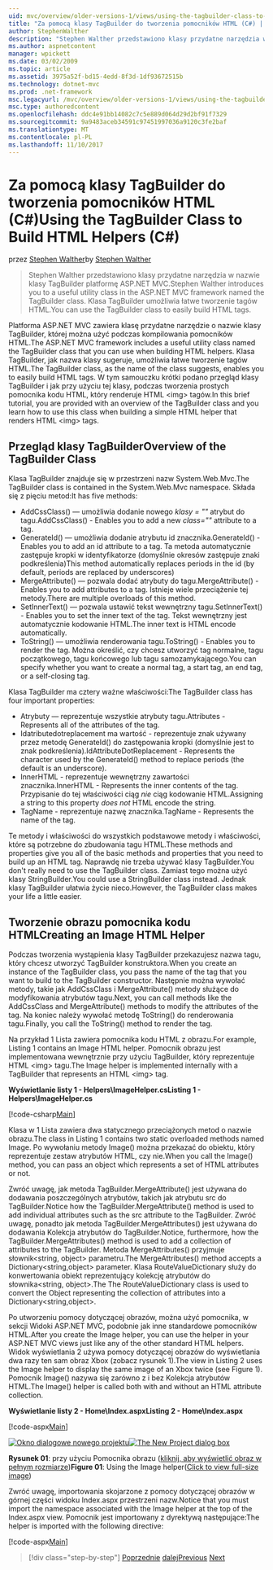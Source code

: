 ```yaml
---
uid: mvc/overview/older-versions-1/views/using-the-tagbuilder-class-to-build-html-helpers-cs
title: "Za pomocą klasy TagBuilder do tworzenia pomocników HTML (C#) | Dokumentacja firmy Microsoft"
author: StephenWalther
description: "Stephen Walther przedstawiono klasy przydatne narzędzia w nazwie klasy TagBuilder platformę ASP.NET MVC. Można użyć klasy TagBuilder można łatwo..."
ms.author: aspnetcontent
manager: wpickett
ms.date: 03/02/2009
ms.topic: article
ms.assetid: 3975a52f-bd15-4edd-8f3d-1df93672515b
ms.technology: dotnet-mvc
ms.prod: .net-framework
msc.legacyurl: /mvc/overview/older-versions-1/views/using-the-tagbuilder-class-to-build-html-helpers-cs
msc.type: authoredcontent
ms.openlocfilehash: ddc4e91bb14082c7c5e889d064d29d2bf91f7329
ms.sourcegitcommit: 9a9483aceb34591c97451997036a9120c3fe2baf
ms.translationtype: MT
ms.contentlocale: pl-PL
ms.lasthandoff: 11/10/2017
---
```

<a name="using-the-tagbuilder-class-to-build-html-helpers-c"></a><span data-ttu-id="2cb04-104">Za pomocą klasy TagBuilder do tworzenia pomocników HTML (C#)</span><span class="sxs-lookup"><span data-stu-id="2cb04-104">Using the TagBuilder Class to Build HTML Helpers (C#)</span></span>
====================
<span data-ttu-id="2cb04-105">przez [Stephen Walther](https://github.com/StephenWalther)</span><span class="sxs-lookup"><span data-stu-id="2cb04-105">by [Stephen Walther](https://github.com/StephenWalther)</span></span>

> <span data-ttu-id="2cb04-106">Stephen Walther przedstawiono klasy przydatne narzędzia w nazwie klasy TagBuilder platformę ASP.NET MVC.</span><span class="sxs-lookup"><span data-stu-id="2cb04-106">Stephen Walther introduces you to a useful utility class in the ASP.NET MVC framework named the TagBuilder class.</span></span> <span data-ttu-id="2cb04-107">Klasa TagBuilder umożliwia łatwe tworzenie tagów HTML.</span><span class="sxs-lookup"><span data-stu-id="2cb04-107">You can use the TagBuilder class to easily build HTML tags.</span></span>


<span data-ttu-id="2cb04-108">Platforma ASP.NET MVC zawiera klasę przydatne narzędzie o nazwie klasy TagBuilder, której można użyć podczas kompilowania pomocników HTML.</span><span class="sxs-lookup"><span data-stu-id="2cb04-108">The ASP.NET MVC framework includes a useful utility class named the TagBuilder class that you can use when building HTML helpers.</span></span> <span data-ttu-id="2cb04-109">Klasa TagBuilder, jak nazwa klasy sugeruje, umożliwia łatwe tworzenie tagów HTML.</span><span class="sxs-lookup"><span data-stu-id="2cb04-109">The TagBuilder class, as the name of the class suggests, enables you to easily build HTML tags.</span></span> <span data-ttu-id="2cb04-110">W tym samouczku krótki podano przegląd klasy TagBuilder i jak przy użyciu tej klasy, podczas tworzenia prostych pomocnika kodu HTML, który renderuje HTML &lt;img&gt; tagów.</span><span class="sxs-lookup"><span data-stu-id="2cb04-110">In this brief tutorial, you are provided with an overview of the TagBuilder class and you learn how to use this class when building a simple HTML helper that renders HTML &lt;img&gt; tags.</span></span>

## <a name="overview-of-the-tagbuilder-class"></a><span data-ttu-id="2cb04-111">Przegląd klasy TagBuilder</span><span class="sxs-lookup"><span data-stu-id="2cb04-111">Overview of the TagBuilder Class</span></span>

<span data-ttu-id="2cb04-112">Klasa TagBuilder znajduje się w przestrzeni nazw System.Web.Mvc.</span><span class="sxs-lookup"><span data-stu-id="2cb04-112">The TagBuilder class is contained in the System.Web.Mvc namespace.</span></span> <span data-ttu-id="2cb04-113">Składa się z pięciu metod:</span><span class="sxs-lookup"><span data-stu-id="2cb04-113">It has five methods:</span></span>

- <span data-ttu-id="2cb04-114">AddCssClass() — umożliwia dodanie nowego *klasy = ""* atrybut do tagu.</span><span class="sxs-lookup"><span data-stu-id="2cb04-114">AddCssClass() - Enables you to add a new *class=""* attribute to a tag.</span></span>
- <span data-ttu-id="2cb04-115">GenerateId() — umożliwia dodanie atrybutu id znacznika.</span><span class="sxs-lookup"><span data-stu-id="2cb04-115">GenerateId() - Enables you to add an id attribute to a tag.</span></span> <span data-ttu-id="2cb04-116">Ta metoda automatycznie zastępuje kropki w identyfikatorze (domyślnie okresów zastępuje znaki podkreślenia)</span><span class="sxs-lookup"><span data-stu-id="2cb04-116">This method automatically replaces periods in the id (by default, periods are replaced by underscores)</span></span>
- <span data-ttu-id="2cb04-117">MergeAttribute() — pozwala dodać atrybuty do tagu.</span><span class="sxs-lookup"><span data-stu-id="2cb04-117">MergeAttribute() - Enables you to add attributes to a tag.</span></span> <span data-ttu-id="2cb04-118">Istnieje wiele przeciążenie tej metody.</span><span class="sxs-lookup"><span data-stu-id="2cb04-118">There are multiple overloads of this method.</span></span>
- <span data-ttu-id="2cb04-119">SetInnerText() — pozwala ustawić tekst wewnętrzny tagu.</span><span class="sxs-lookup"><span data-stu-id="2cb04-119">SetInnerText() - Enables you to set the inner text of the tag.</span></span> <span data-ttu-id="2cb04-120">Tekst wewnętrzny jest automatycznie kodowanie HTML.</span><span class="sxs-lookup"><span data-stu-id="2cb04-120">The inner text is HTML encode automatically.</span></span>
- <span data-ttu-id="2cb04-121">ToString() — umożliwia renderowania tagu.</span><span class="sxs-lookup"><span data-stu-id="2cb04-121">ToString() - Enables you to render the tag.</span></span> <span data-ttu-id="2cb04-122">Można określić, czy chcesz utworzyć tag normalne, tagu początkowego, tagu końcowego lub tagu samozamykającego.</span><span class="sxs-lookup"><span data-stu-id="2cb04-122">You can specify whether you want to create a normal tag, a start tag, an end tag, or a self-closing tag.</span></span>
  

<span data-ttu-id="2cb04-123">Klasa TagBuilder ma cztery ważne właściwości:</span><span class="sxs-lookup"><span data-stu-id="2cb04-123">The TagBuilder class has four important properties:</span></span>

- <span data-ttu-id="2cb04-124">Atrybuty — reprezentuje wszystkie atrybuty tagu.</span><span class="sxs-lookup"><span data-stu-id="2cb04-124">Attributes - Represents all of the attributes of the tag.</span></span>
- <span data-ttu-id="2cb04-125">Idatributedotreplacement ma wartość - reprezentuje znak używany przez metodę GenerateId() do zastępowania kropki (domyślnie jest to znak podkreślenia).</span><span class="sxs-lookup"><span data-stu-id="2cb04-125">IdAttributeDotReplacement - Represents the character used by the GenerateId() method to replace periods (the default is an underscore).</span></span>
- <span data-ttu-id="2cb04-126">InnerHTML - reprezentuje wewnętrzny zawartości znacznika.</span><span class="sxs-lookup"><span data-stu-id="2cb04-126">InnerHTML - Represents the inner contents of the tag.</span></span> <span data-ttu-id="2cb04-127">Przypisanie do tej właściwości ciąg *nie* ciąg kodowanie HTML.</span><span class="sxs-lookup"><span data-stu-id="2cb04-127">Assigning a string to this property *does not* HTML encode the string.</span></span>
- <span data-ttu-id="2cb04-128">TagName - reprezentuje nazwę znacznika.</span><span class="sxs-lookup"><span data-stu-id="2cb04-128">TagName - Represents the name of the tag.</span></span>

<span data-ttu-id="2cb04-129">Te metody i właściwości do wszystkich podstawowe metody i właściwości, które są potrzebne do zbudowania tagu HTML.</span><span class="sxs-lookup"><span data-stu-id="2cb04-129">These methods and properties give you all of the basic methods and properties that you need to build up an HTML tag.</span></span> <span data-ttu-id="2cb04-130">Naprawdę nie trzeba używać klasy TagBuilder.</span><span class="sxs-lookup"><span data-stu-id="2cb04-130">You don't really need to use the TagBuilder class.</span></span> <span data-ttu-id="2cb04-131">Zamiast tego można użyć klasy StringBuilder.</span><span class="sxs-lookup"><span data-stu-id="2cb04-131">You could use a StringBuilder class instead.</span></span> <span data-ttu-id="2cb04-132">Jednak klasy TagBuilder ułatwia życie nieco.</span><span class="sxs-lookup"><span data-stu-id="2cb04-132">However, the TagBuilder class makes your life a little easier.</span></span>

## <a name="creating-an-image-html-helper"></a><span data-ttu-id="2cb04-133">Tworzenie obrazu pomocnika kodu HTML</span><span class="sxs-lookup"><span data-stu-id="2cb04-133">Creating an Image HTML Helper</span></span>

<span data-ttu-id="2cb04-134">Podczas tworzenia wystąpienia klasy TagBuilder przekazujesz nazwa tagu, który chcesz utworzyć TagBuilder konstruktora.</span><span class="sxs-lookup"><span data-stu-id="2cb04-134">When you create an instance of the TagBuilder class, you pass the name of the tag that you want to build to the TagBuilder constructor.</span></span> <span data-ttu-id="2cb04-135">Następnie można wywołać metody, takie jak AddCssClass i MergeAttribute() metody służące do modyfikowania atrybutów tagu.</span><span class="sxs-lookup"><span data-stu-id="2cb04-135">Next, you can call methods like the AddCssClass and MergeAttribute() methods to modify the attributes of the tag.</span></span> <span data-ttu-id="2cb04-136">Na koniec należy wywołać metodę ToString() do renderowania tagu.</span><span class="sxs-lookup"><span data-stu-id="2cb04-136">Finally, you call the ToString() method to render the tag.</span></span>

<span data-ttu-id="2cb04-137">Na przykład 1 Lista zawiera pomocnika kodu HTML z obrazu.</span><span class="sxs-lookup"><span data-stu-id="2cb04-137">For example, Listing 1 contains an Image HTML helper.</span></span> <span data-ttu-id="2cb04-138">Pomocnik obrazu jest implementowana wewnętrznie przy użyciu TagBuilder, który reprezentuje HTML &lt;img&gt; tagu.</span><span class="sxs-lookup"><span data-stu-id="2cb04-138">The Image helper is implemented internally with a TagBuilder that represents an HTML &lt;img&gt; tag.</span></span>

<span data-ttu-id="2cb04-139">**Wyświetlanie listy 1 - Helpers\ImageHelper.cs**</span><span class="sxs-lookup"><span data-stu-id="2cb04-139">**Listing 1 - Helpers\ImageHelper.cs**</span></span>

[!code-csharp[Main](using-the-tagbuilder-class-to-build-html-helpers-cs/samples/sample1.cs)]

<span data-ttu-id="2cb04-140">Klasa w 1 Lista zawiera dwa statycznego przeciążonych metod o nazwie obrazu.</span><span class="sxs-lookup"><span data-stu-id="2cb04-140">The class in Listing 1 contains two static overloaded methods named Image.</span></span> <span data-ttu-id="2cb04-141">Po wywołaniu metody Image() można przekazać do obiektu, który reprezentuje zestaw atrybutów HTML, czy nie.</span><span class="sxs-lookup"><span data-stu-id="2cb04-141">When you call the Image() method, you can pass an object which represents a set of HTML attributes or not.</span></span>

<span data-ttu-id="2cb04-142">Zwróć uwagę, jak metoda TagBuilder.MergeAttribute() jest używana do dodawania poszczególnych atrybutów, takich jak atrybutu src do TagBuilder.</span><span class="sxs-lookup"><span data-stu-id="2cb04-142">Notice how the TagBuilder.MergeAttribute() method is used to add individual attributes such as the src attribute to the TagBuilder.</span></span> <span data-ttu-id="2cb04-143">Zwróć uwagę, ponadto jak metoda TagBuilder.MergeAttributes() jest używana do dodawania Kolekcja atrybutów do TagBuilder.</span><span class="sxs-lookup"><span data-stu-id="2cb04-143">Notice, furthermore, how the TagBuilder.MergeAttributes() method is used to add a collection of attributes to the TagBuilder.</span></span> <span data-ttu-id="2cb04-144">Metoda MergeAttributes() przyjmuje słownik&lt;string, object&gt; parametru.</span><span class="sxs-lookup"><span data-stu-id="2cb04-144">The MergeAttributes() method accepts a Dictionary&lt;string,object&gt; parameter.</span></span> <span data-ttu-id="2cb04-145">Klasa RouteValueDictionary służy do konwertowania obiekt reprezentujący kolekcję atrybutów do słownika&lt;string, object&gt;.</span><span class="sxs-lookup"><span data-stu-id="2cb04-145">The The RouteValueDictionary class is used to convert the Object representing the collection of attributes into a Dictionary&lt;string,object&gt;.</span></span>

<span data-ttu-id="2cb04-146">Po utworzeniu pomocy dotyczącej obrazów, można użyć pomocnika, w sekcji Widoki ASP.NET MVC, podobnie jak inne standardowe pomocników HTML.</span><span class="sxs-lookup"><span data-stu-id="2cb04-146">After you create the Image helper, you can use the helper in your ASP.NET MVC views just like any of the other standard HTML helpers.</span></span> <span data-ttu-id="2cb04-147">Widok wyświetlania 2 używa pomocy dotyczącej obrazów do wyświetlania dwa razy ten sam obraz Xbox (zobacz rysunek 1).</span><span class="sxs-lookup"><span data-stu-id="2cb04-147">The view in Listing 2 uses the Image helper to display the same image of an Xbox twice (see Figure 1).</span></span> <span data-ttu-id="2cb04-148">Pomocnik Image() nazywa się zarówno z i bez Kolekcja atrybutów HTML.</span><span class="sxs-lookup"><span data-stu-id="2cb04-148">The Image() helper is called both with and without an HTML attribute collection.</span></span>

<span data-ttu-id="2cb04-149">**Wyświetlanie listy 2 - Home\Index.aspx**</span><span class="sxs-lookup"><span data-stu-id="2cb04-149">**Listing 2 - Home\Index.aspx**</span></span>

[!code-aspx[Main](using-the-tagbuilder-class-to-build-html-helpers-cs/samples/sample2.aspx)]


<span data-ttu-id="2cb04-150">[![Okno dialogowe nowego projektu](using-the-tagbuilder-class-to-build-html-helpers-cs/_static/image1.jpg)](using-the-tagbuilder-class-to-build-html-helpers-cs/_static/image1.png)</span><span class="sxs-lookup"><span data-stu-id="2cb04-150">[![The New Project dialog box](using-the-tagbuilder-class-to-build-html-helpers-cs/_static/image1.jpg)](using-the-tagbuilder-class-to-build-html-helpers-cs/_static/image1.png)</span></span>

<span data-ttu-id="2cb04-151">**Rysunek 01**: przy użyciu Pomocnika obrazu ([kliknij, aby wyświetlić obraz w pełnym rozmiarze](using-the-tagbuilder-class-to-build-html-helpers-cs/_static/image2.png))</span><span class="sxs-lookup"><span data-stu-id="2cb04-151">**Figure 01**: Using the Image helper([Click to view full-size image](using-the-tagbuilder-class-to-build-html-helpers-cs/_static/image2.png))</span></span>


<span data-ttu-id="2cb04-152">Zwróć uwagę, importowania skojarzone z pomocy dotyczącej obrazów w górnej części widoku Index.aspx przestrzeni nazw.</span><span class="sxs-lookup"><span data-stu-id="2cb04-152">Notice that you must import the namespace associated with the Image helper at the top of the Index.aspx view.</span></span> <span data-ttu-id="2cb04-153">Pomocnik jest importowany z dyrektywą następujące:</span><span class="sxs-lookup"><span data-stu-id="2cb04-153">The helper is imported with the following directive:</span></span>

[!code-aspx[Main](using-the-tagbuilder-class-to-build-html-helpers-cs/samples/sample3.aspx)]

>[!div class="step-by-step"]
<span data-ttu-id="2cb04-154">[Poprzednie](creating-custom-html-helpers-cs.md)
[dalej](creating-page-layouts-with-view-master-pages-cs.md)</span><span class="sxs-lookup"><span data-stu-id="2cb04-154">[Previous](creating-custom-html-helpers-cs.md)
[Next](creating-page-layouts-with-view-master-pages-cs.md)</span></span>
